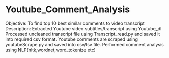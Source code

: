 # Youtube_Comment_Analysis
Objective: To find top 10 best similar comments to video transcript
Description: 
  Extracted Youtube video subtitles/transcript using Youtube_dl 
  Processed uncleaned transcript file using Transcript_read.py and saved it into required csv format. 
  Youtube comments are scraped using youtubeScrape.py and saved into csv/tsv file.
  Performed comment analysis using NLP(nltk,wordnet,word_tokenize etc)
